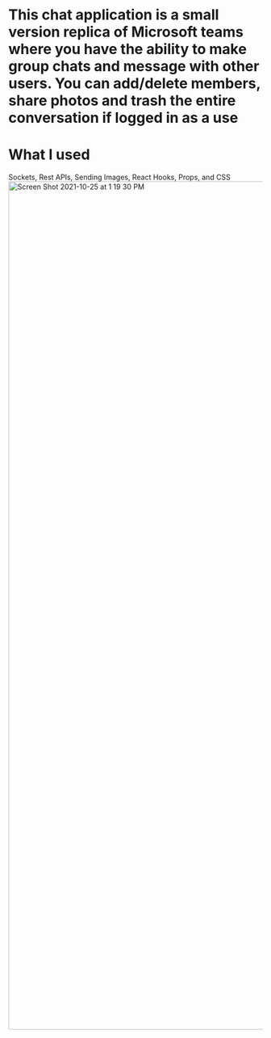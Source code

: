 # This chat application is a small version replica of Microsoft teams where you have the ability to make group chats and message with other users. You can add/delete members, share photos and trash the entire conversation if logged in as a use

# What I used
Sockets, Rest APIs, Sending Images, React Hooks, Props, and CSS
<img width="1680" alt="Screen Shot 2021-10-25 at 1 19 30 PM" src="https://user-images.githubusercontent.com/92842031/138741166-8aa3011b-9503-49e0-9c87-7b787a02db2d.png">
